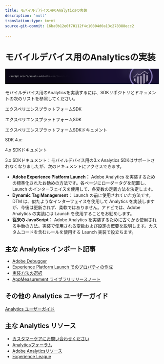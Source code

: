 ```yaml
---
title: モバイルデバイス用のAnalyticsの実装
description: 'null'
translation-type: tm+mt
source-git-commit: 16ba0b12e0f70112f4c10804d0a13c278388ecc2

---
```



# モバイルデバイス用のAnalyticsの実装

![バナー](../../assets/doc_banner_implement.png)

モバイルデバイス用のAnalyticsを実装するには、SDKリポジトリとドキュメントの次のリストを参照してください。

エクスペリエンスプラットフォームSDK


エクスペリエンスプラットフォームSDK

エクスペリエンスプラットフォームSDKドキュメント

SDK 4.x:

4.x SDKドキュメント

3.x SDKドキュメント：モバイルデバイス用の3.x Analytics SDKはサポートされなくなりましたが、次のドキュメントにアクセスできます。






* **Adobe Experience Platform Launch：** Adobe Analytics を実装するための標準化されたお勧めの方法です。各ページにローダータグを配置し、Launch のインターフェイスを使用して、各変数の定義方法を決定します。
* **Dynamic Tag Management：** Launch の前に使用されていた方法です。DTM は、似たようなインターフェイスを使用して Analytics を実装しますが、今後は更新されず、柔軟ではありません。アドビでは、Adobe Analytics の実装には Launch を使用することをお勧めします。
* **従来の JavaScript：** Adobe Analytics を実装するために古くから使用される手動の方法。実装で使用される変数および設定の概要を説明します。カスタムコードを含むルールを使用する Launch 実装で役立ちます。

## 主な Analytics インポート記事

* [Adobe Debugger](impl-testing/debugger.md)
* [Experience Platform Launch でのプロパティの作成](implement-with-launch/create-analytics-property.md)
* [実装方法の選択](c-implementation-methods/choose-implementation-method.md)
* [AppMeasurement ライブラリリリースノート](appmeasurement-release-notes/c-release-notes-mjs.md)

## その他の Analytics ユーザーガイド

[Analytics ユーザーガイド](/help/landing/home.md)

## 主な Analytics リソース

* [カスタマーケアにお問い合わせください](https://helpx.adobe.com/contact/enterprise-support.ec.html)
* [Analyticsフォーラム](https://forums.adobe.com/community/experience-cloud/analytics-cloud/analytics)
* [Adobe Analyticsリソース](https://forums.adobe.com/message/10660755)
* [Experience League](https://landing.adobe.com/experience-league/)

